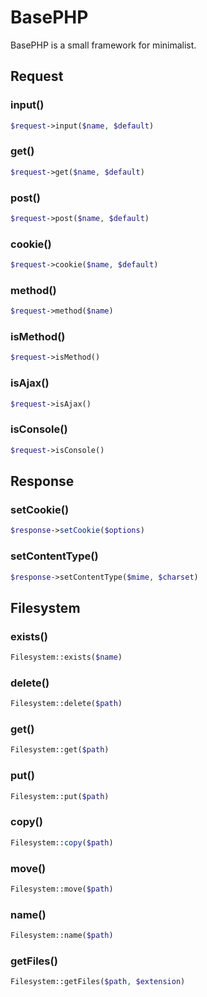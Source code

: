 # BasePHP

BasePHP is a small framework for minimalist.

Request
---------------

### input()

```php
$request->input($name, $default)
```

### get()

```php
$request->get($name, $default)
```

### post()

```php
$request->post($name, $default)
```

### cookie()

```php
$request->cookie($name, $default)
```

### method()

```php
$request->method($name)
```

### isMethod()

```php
$request->isMethod()
```

### isAjax()

```php
$request->isAjax()
```

### isConsole()

```php
$request->isConsole()
```

Response
---------------

### setCookie()

```php
$response->setCookie($options)
```

### setContentType()

```php
$response->setContentType($mime, $charset)
```

Filesystem
---------------

### exists()

```php
Filesystem::exists($name)
```

### delete()

```php
Filesystem::delete($path)
```

### get()

```php
Filesystem::get($path)
```

### put()

```php
Filesystem::put($path)
```

### copy()

```php
Filesystem::copy($path)
```

### move()

```php
Filesystem::move($path)
```

### name()

```php
Filesystem::name($path)
```

### getFiles()

```php
Filesystem::getFiles($path, $extension)
```
